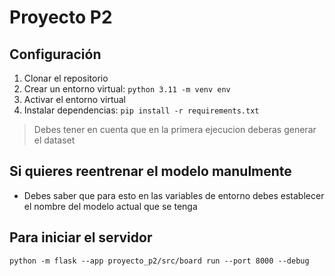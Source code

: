 # Proyecto P2


## Configuración
1. Clonar el repositorio
2. Crear un entorno virtual: `python 3.11 -m venv env`
3. Activar el entorno virtual
4. Instalar dependencias: `pip install -r requirements.txt`

> Debes tener en cuenta que en la primera ejecucion deberas generar el dataset


## Si quieres reentrenar el modelo manulmente
- Debes saber que para esto en las variables de entorno debes establecer 
  el nombre del modelo actual que se tenga 


## Para iniciar el servidor 

```
python -m flask --app proyecto_p2/src/board run --port 8000 --debug
```
